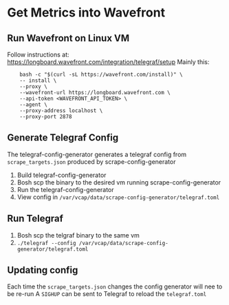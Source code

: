 # Get Metrics into Wavefront

## Run Wavefront on Linux VM
Follow instructions at: https://longboard.wavefront.com/integration/telegraf/setup
Mainly this:
```
    bash -c "$(curl -sL https://wavefront.com/install)" \
    -- install \
    --proxy \
    --wavefront-url https://longboard.wavefront.com \
    --api-token <WAVEFRONT_API_TOKEN> \
    --agent \
    --proxy-address localhost \
    --proxy-port 2878
```

## Generate Telegraf Config
The telegraf-config-generator generates a telegraf config from `scrape_targets.json` produced by scrape-config-generator

1. Build telegraf-config-generator
1. Bosh scp the binary to the desired vm running scrape-config-generator
1. Run the telegraf-config-generator
1. View config in `/var/vcap/data/scrape-config-generator/telegraf.toml`

## Run Telegraf

1. Bosh scp the telgraf binary to the same vm
1. `./telegraf --config /var/vcap/data/scrape-config-generator/telegraf.toml`

## Updating config

Each time the `scrape_targets.json` changes the config generator will nee to be re-run
A `SIGHUP` can be sent to Telegraf to reload the `telegraf.toml`
